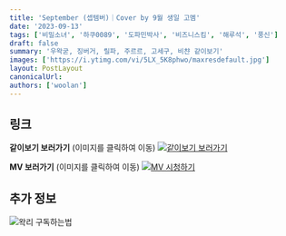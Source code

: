 ```yaml
---
title: 'September (셉템버)｜Cover by 9월 생일 고멤'
date: '2023-09-13'
tags: ['비밀소녀', '하쿠0089', '도파민박사', '비즈니스킴', '해루석', '풍신']
draft: false
summary: '우왁굳, 징버거, 릴파, 주르르, 고세구, 비챤 같이보기'
images: ['https://i.ytimg.com/vi/5LX_5K8phwo/maxresdefault.jpg']
layout: PostLayout
canonicalUrl:
authors: ['woolan']
---
```


## 링크

**같이보기 보러가기** (이미지를 클릭하여 이동)
[![같이보기 보러가기](https://cdn.discordapp.com/attachments/1136601898116464710/1211650793904807976/logo.png?ex=65eef8bc&is=65dc83bc&hm=95dc0e08c1f43025dd60def429896697b3787a9f923593eb50b24e9fb6280361&)](https://cafe.naver.com/steamindiegame/12867232)

**MV 보러가기** (이미지를 클릭하여 이동)
[![MV 시청하기](https://i.ytimg.com/vi/5LX_5K8phwo/maxresdefault.jpg)](https://youtu.be/5LX_5K8phwo?si=9EFd1DdPYzUKrdII)

## 추가 정보

![왁리 구독하는법](https://cdn.discordapp.com/attachments/1136601898116464710/1202561346370142238/--3-cut.gif?ex=65e99707&is=65d72207&hm=77ccf39e44d1b0ba4bc899cb3220e87d5ce56ff9a25de53263bc132fb9c9d85a&)
